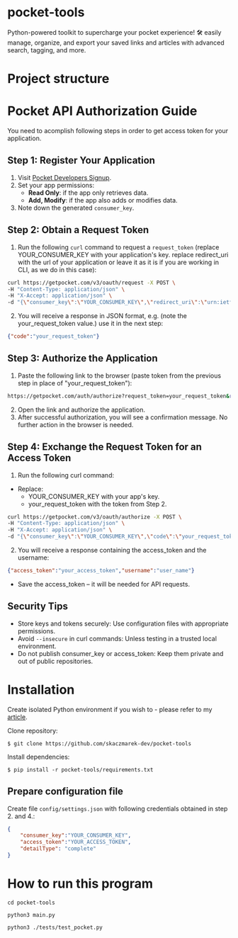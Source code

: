 # pocket-tools
Python-powered toolkit to supercharge your pocket experience! 🛠️ easily manage, organize, and export your saved links and articles with advanced search, tagging, and more.

# Project structure

# Pocket API Authorization Guide

You need to acomplish following steps in order to get access token for your application.

## Step 1: Register Your Application

1. Visit [Pocket Developers Signup](https://getpocket.com/developer/apps/new.php?&src=signup).
2. Set your app permissions:
   - **Read Only**: if the app only retrieves data.
   - **Add, Modify**: if the app also adds or modifies data.
3. Note down the generated `consumer_key`.

## Step 2: Obtain a Request Token

1. Run the following `curl` command to request a `request_token` (replace YOUR_CONSUMER_KEY with your application's key. replace redirect_uri with the url of your application or leave it as it is if you are working in CLI, as we do in this case):

```bash
curl https://getpocket.com/v3/oauth/request -X POST \
-H "Content-Type: application/json" \
-H "X-Accept: application/json" \
-d "{\"consumer_key\":\"YOUR_CONSUMER_KEY\",\"redirect_uri\":\"urn:ietf:wg:oauth:2.0:oob\"}"
```
2. You will receive a response in JSON format, e.g. (note the your_request_token value.) use it in the next step:

```json
{"code":"your_request_token"}
```

## Step 3: Authorize the Application

1. Paste the following link to the browser (paste token from the previous step in place of "your_request_token"):

```bash
https://getpocket.com/auth/authorize?request_token=your_request_token&redirect_uri=urn:ietf:wg:oauth:2.0:oob
```

2. Open the link and authorize the application.
3. After successful authorization, you will see a confirmation message. No further action in the browser is needed.

## Step 4: Exchange the Request Token for an Access Token

1. Run the following curl command:

- Replace:
    - YOUR_CONSUMER_KEY with your app's key.
    - your_request_token with the token from Step 2.

```bash
curl https://getpocket.com/v3/oauth/authorize -X POST \
-H "Content-Type: application/json" \
-H "X-Accept: application/json" \
-d "{\"consumer_key\":\"YOUR_CONSUMER_KEY\",\"code\":\"your_request_token\"}"
```

2. You will receive a response containing the access_token and the username:

```json
{"access_token":"your_access_token","username":"user_name"}
```
* Save the access_token – it will be needed for API requests.

## Security Tips

- Store keys and tokens securely: Use configuration files with appropriate permissions.
- Avoid `--insecure` in curl commands: Unless testing in a trusted local environment.
- Do not publish consumer_key or access_token: Keep them private and out of public repositories.

# Installation

Create isolated Python environment if you wish to - please refer to my [article](https://skaczmarek-dev.github.io/posts/python-venv/).

Clone repository:

```
$ git clone https://github.com/skaczmarek-dev/pocket-tools
```

Install dependencies:

```
$ pip install -r pocket-tools/requirements.txt
```

## Prepare configuration file

Create file `config/settings.json` with following credentials obtained in step 2. and 4.:

```json
{
    "consumer_key":"YOUR_CONSUMER_KEY",
    "access_token":"YOUR_ACCESS_TOKEN",
    "detailType": "complete"
}
```

# How to run this program

```
cd pocket-tools
```
```
python3 main.py
```
```
python3 ./tests/test_pocket.py
```
